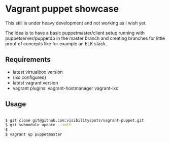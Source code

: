 # Vagrant puppet showcase

This still is under heavy development and not working as I wish yet.

The idea is to have a basic puppetmaster/client setup running with puppetserver/puppetdb in the master branch and creating branches for little proof of concepts like for example an ELK stack.

## Requirements

* latest virtualbox version
* (lxc configured)
* latest vagrant version
* vagrant plugins:
    vagrant-hostmanager
    vagrant-lxc

## Usage

```bash

$ git clone git@github.com:visibilityspots/vagrant-puppet.git
$ git submodule update --init
$
$ vagrant up puppetmaster

```
